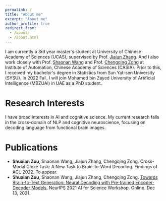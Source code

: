 ```yaml
---
permalink: /
title: "About me"
excerpt: "About me"
author_profile: true
redirect_from: 
  - /about/
  - /about.html
---
```


I am currently a 3rd year master's student at University of Chinese Academy of Sciences (UCAS), supervised by Prof. [Jiajun Zhang](http://www.nlpr.ia.ac.cn/cip/jjzhang.htm). And I also work closely with Prof. [Shaonan Wang](https://wangshaonan.github.io) and Prof. [Chengqing Zong](http://www.nlpr.ia.ac.cn/cip/english/zong.htm) at Institute of Automation, Chinese Academy of Sciences (CASIA). Prior to this, I received my bachelor's degree in Statistics from Sun Yat-sen University (SYSU). In 2022 Fall, I will join Mohamed bin Zayed University of Artificial Intelligence (MBZUAI) in UAE as a PhD student. 

Research Interests
======
I have broad interests in AI and cognitive science. My current research falls in the cross-domain of NLP and cognitive neuroscience, focusing on decoding language from functional brain images. 

Publications
======
* **Shuxian Zou**, Shaonan Wang, Jiajun Zhang, Chengqing Zong. Cross-Modal Cloze Task: A New Task to Brain-to-Word Decoding. Findings of ACL-2022. To appear.
* **Shuxian Zou**, Shaonan Wang, Jiajun Zhang, Chengqing Zong. [Towards Brain-to-Text Generation: Neural Decoding with Pre-trained Encoder-Decoder Models.](https://openreview.net/pdf?id=13IJlk221xG) NeurIPS 2021 AI for Science Workshop. Online. Dec 13, 2021.

